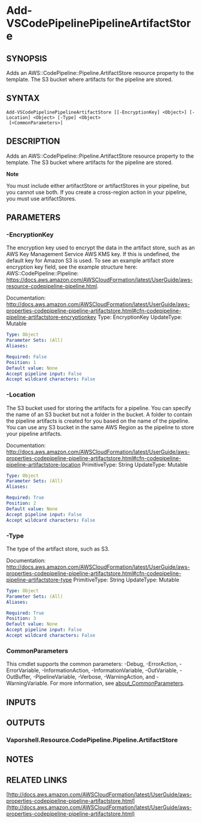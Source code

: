 # Add-VSCodePipelinePipelineArtifactStore

## SYNOPSIS
Adds an AWS::CodePipeline::Pipeline.ArtifactStore resource property to the template.
The S3 bucket where artifacts for the pipeline are stored.

## SYNTAX

```
Add-VSCodePipelinePipelineArtifactStore [[-EncryptionKey] <Object>] [-Location] <Object> [-Type] <Object>
 [<CommonParameters>]
```

## DESCRIPTION
Adds an AWS::CodePipeline::Pipeline.ArtifactStore resource property to the template.
The S3 bucket where artifacts for the pipeline are stored.

**Note**

You must include either artifactStore or artifactStores in your pipeline, but you cannot use both.
If you create a cross-region action in your pipeline, you must use artifactStores.

## PARAMETERS

### -EncryptionKey
The encryption key used to encrypt the data in the artifact store, such as an AWS Key Management Service AWS KMS key.
If this is undefined, the default key for Amazon S3 is used.
To see an example artifact store encryption key field, see the example structure here: AWS::CodePipeline::Pipeline: https://docs.aws.amazon.com/AWSCloudFormation/latest/UserGuide/aws-resource-codepipeline-pipeline.html.

Documentation: http://docs.aws.amazon.com/AWSCloudFormation/latest/UserGuide/aws-properties-codepipeline-pipeline-artifactstore.html#cfn-codepipeline-pipeline-artifactstore-encryptionkey
Type: EncryptionKey
UpdateType: Mutable

```yaml
Type: Object
Parameter Sets: (All)
Aliases:

Required: False
Position: 1
Default value: None
Accept pipeline input: False
Accept wildcard characters: False
```

### -Location
The S3 bucket used for storing the artifacts for a pipeline.
You can specify the name of an S3 bucket but not a folder in the bucket.
A folder to contain the pipeline artifacts is created for you based on the name of the pipeline.
You can use any S3 bucket in the same AWS Region as the pipeline to store your pipeline artifacts.

Documentation: http://docs.aws.amazon.com/AWSCloudFormation/latest/UserGuide/aws-properties-codepipeline-pipeline-artifactstore.html#cfn-codepipeline-pipeline-artifactstore-location
PrimitiveType: String
UpdateType: Mutable

```yaml
Type: Object
Parameter Sets: (All)
Aliases:

Required: True
Position: 2
Default value: None
Accept pipeline input: False
Accept wildcard characters: False
```

### -Type
The type of the artifact store, such as S3.

Documentation: http://docs.aws.amazon.com/AWSCloudFormation/latest/UserGuide/aws-properties-codepipeline-pipeline-artifactstore.html#cfn-codepipeline-pipeline-artifactstore-type
PrimitiveType: String
UpdateType: Mutable

```yaml
Type: Object
Parameter Sets: (All)
Aliases:

Required: True
Position: 3
Default value: None
Accept pipeline input: False
Accept wildcard characters: False
```

### CommonParameters
This cmdlet supports the common parameters: -Debug, -ErrorAction, -ErrorVariable, -InformationAction, -InformationVariable, -OutVariable, -OutBuffer, -PipelineVariable, -Verbose, -WarningAction, and -WarningVariable. For more information, see [about_CommonParameters](http://go.microsoft.com/fwlink/?LinkID=113216).

## INPUTS

## OUTPUTS

### Vaporshell.Resource.CodePipeline.Pipeline.ArtifactStore
## NOTES

## RELATED LINKS

[http://docs.aws.amazon.com/AWSCloudFormation/latest/UserGuide/aws-properties-codepipeline-pipeline-artifactstore.html](http://docs.aws.amazon.com/AWSCloudFormation/latest/UserGuide/aws-properties-codepipeline-pipeline-artifactstore.html)


